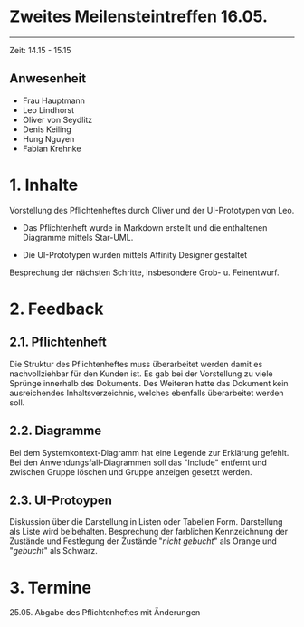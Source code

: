 # Zweites Meilensteintreffen 16.05. #

----------
Zeit: 14.15 - 15.15

## Anwesenheit ##

- Frau Hauptmann
- Leo Lindhorst
- Oliver von Seydlitz
- Denis Keiling
- Hung Nguyen
- Fabian Krehnke

# 1. Inhalte #
Vorstellung des Pflichtenheftes durch Oliver und der UI-Prototypen von Leo.

- Das Pflichtenheft wurde in Markdown erstellt und die enthaltenen
Diagramme mittels Star-UML.

- Die UI-Prototypen wurden mittels Affinity Designer gestaltet

Besprechung der nächsten Schritte, insbesondere Grob- u. Feinentwurf.

# 2. Feedback #

## 2.1. Pflichtenheft ##

Die Struktur des Pflichtenheftes muss überarbeitet werden damit es nachvollziehbar für den Kunden ist. Es gab bei der Vorstellung zu viele Sprünge innerhalb des Dokuments. Des Weiteren hatte das Dokument kein ausreichendes Inhaltsverzeichnis, welches ebenfalls überarbeitet werden soll.

## 2.2. Diagramme ##

Bei dem Systemkontext-Diagramm hat eine Legende zur Erklärung gefehlt.
Bei den Anwendungsfall-Diagrammen soll das "Include" entfernt und zwischen Gruppe löschen und Gruppe anzeigen gesetzt werden.

## 2.3. UI-Protoypen ##

Diskussion über die Darstellung in Listen oder Tabellen Form.
Darstellung als Liste wird beibehalten.
Besprechung der farblichen Kennzeichnung der Zustände und Festlegung der Zustände "*nicht gebucht*" als Orange und "*gebucht*" als Schwarz.

# 3. Termine #

25.05. Abgabe des Pflichtenheftes mit Änderungen
